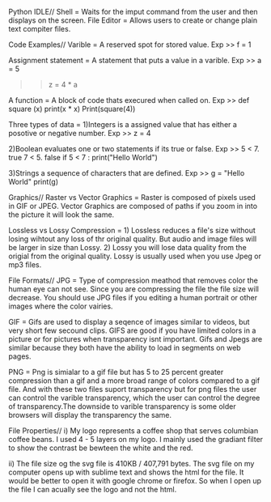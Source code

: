 Python IDLE//
Shell = Waits for the imput command from the user and then displays on the screen. 
File Editor = Allows users to create or change plain text compiter files. 

Code Examples//
Varible = A reserved spot for stored value. 
Exp >> f = 1

Assignment statement = A statement that puts a value in a varible.
Exp >> a = 5
>> z = 4 * a

A function = A block of code thats execured when called on. 
Exp >> def square (x)
          print(x * x)
       Print(square(4))
        
Three types of data =
1)Integers is a assigned value that has either a posotive or negative number. Exp >> z = 4

2)Boolean evaluates one or two statements if its true or false. Exp >> 5 < 7. true 
                                                                        7 < 5. false
                                                                        if 5 < 7 :
                                                                        print("Hello World")
                                                                                                                                              
3)Strings a sequence of characters that are defined. Exp >> g = "Hello World" 
                                                            print(g)

Graphics//
Raster vs Vector Graphics  = Raster is composed of pixels used in GIF or JPEG. Vector Graphics are composed of paths if you zoom in into the picture it will look the same. 

Lossless vs Lossy Compression = 1) Lossless reduces a file's size without losing wihtout any loss of thr original quality. But audio and image files will be larger in size than Lossy.
2) Lossy you will lose data quality  from the origial from the original quality. Lossy is usually used when you use Jpeg or mp3 files. 

File Formats//
JPG = Type of compression meathod  that removes color the human eye can not see. Since you are compressing the file the file size will decrease. You should use JPG files if you editing a human portrait or other images where the color vairies. 

GIF = Gifs are used to display a seqence of images similar to videos, but very short few secound clips. GIFS are good if you have limited colors in a picture or for pictures when transparency isnt important. Gifs and Jpegs are similar because they both have the ability to load in segments on web pages.

PNG = Png is simialar to a gif file but has 5 to 25 percent greater compression than a gif and a more broad range of colors compared to a gif file. And with these two files suport transparency but for png files the user can control the varible transparency, which the user can control the degree of transparency.The downside to varible transparency is some older browsers will display the transparency the same. 

File Properties// 
i) My logo represents a coffee shop that serves columbian coffee beans. I used 4 - 5 layers on my logo. I mainly used the gradiant filter to show the contrast be bewteen the white and the red.

ii) The file size og the svg file is 410KB / 407,791 bytes. The svg file on my computer opens up with sublime text and shows the html for the file. It would be better to open it with google chrome or firefox. So when I open up the file I can acually see the logo and not the html. 

